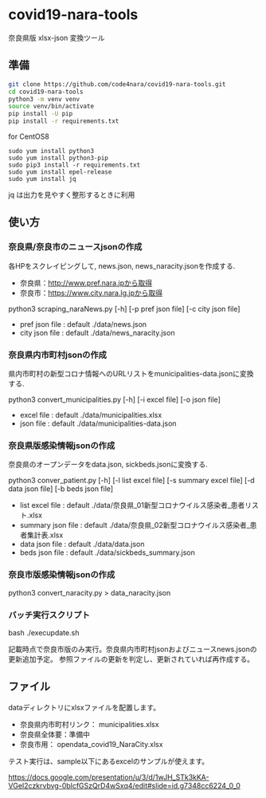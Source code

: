 # covid19-nara-tools

奈良県版 xlsx-json 変換ツール

## 準備

```bash
git clone https://github.com/code4nara/covid19-nara-tools.git
cd covid19-nara-tools
python3 -m venv venv
source venv/bin/activate
pip install -U pip
pip install -r requirements.txt
```

for CentOS8
```
sudo yum install python3
sudo yum install python3-pip
sudo pip3 install -r requirements.txt
sudo yum install epel-release
sudo yum install jq
```

jq は出力を見やすく整形するときに利用

## 使い方

### 奈良県/奈良市のニュースjsonの作成
各HPをスクレイピングして, news.json, news_naracity.jsonを作成する.
- 奈良県：http://www.pref.nara.jpから取得
- 奈良市：https://www.city.nara.lg.jpから取得

python3 scraping_naraNews.py [-h] [-p pref json file] [-c city json file]<br>
- pref json file : default ./data/news.json
- city json file : default ./data/news_naracity.json

### 奈良県内市町村jsonの作成
県内市町村の新型コロナ情報へのURLリストをmunicipalities-data.jsonに変換する.

python3 convert_municipalities.py [-h] [-i excel file] [-o json file]<br>
- excel file : default ./data/municipalities.xlsx<br>
- json file : default ./data/municipalities-data.json

### 奈良県版感染情報jsonの作成
奈良県のオープンデータをdata.json, sickbeds.jsonに変換する.

python3 conver_patient.py [-h] [-l list excel file] [-s summary excel file] [-d data json file] [-b beds json file]
- list excel file : default ./data/奈良県_01新型コロナウイルス感染者_患者リスト.xlsx
- summary json file : default ./data/奈良県_02新型コロナウイルス感染者_患者集計表.xlsx
- data json file : default ./data/data.json
- beds json file : default ./data/sickbeds_summary.json

### 奈良市版感染情報jsonの作成

python3 convert_naracity.py  > data_naracity.json

### バッチ実行スクリプト

bash ./execupdate.sh

記載時点で奈良市版のみ実行。奈良県内市町村jsonおよびニュースnews.jsonの更新追加予定。
参照ファイルの更新を判定し、更新されていれば再作成する。

## ファイル

dataディレクトリにxlsxファイルを配置します。

- 奈良県内市町村リンク： municipalities.xlsx
- 奈良県全体要：準備中
- 奈良市用： opendata_covid19_NaraCity.xlsx

テスト実行は、sample以下にあるexcelのサンプルが使えます。

https://docs.google.com/presentation/u/3/d/1wJH_STk3kKA-VGeI2czkrvbvg-0blcfGSzQrD4wSxq4/edit#slide=id.g7348cc6224_0_0
